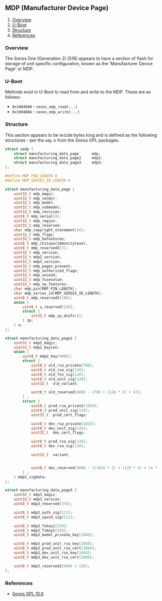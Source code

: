 ## MDP (Manufacturer Device Page)

1. [Overview](#overview)
1. [U-Boot](#u-boot)
1. [Structure](#structure)
1. [References](#references)

### Overview

The Sonos One (Generation 2) [S18] appears to have a section of flash for
storage of unit specific configuration, known as the 'Manufacturer Device
Page' or MDP.

### U-Boot

Methods exist in U-Boot to read from and write to the MDP. These are as
follows:

* `0x1004DA0` - `sonos_mdp_read(...)`
* `0x1004DB4` - `sonos_mdp_write(...)`

### Structure

This section appears to be `0x5200` bytes long and is defined as the
following structures - per the `mdp.h` from the Sonos GPL packages.

```c
struct smdp {
    struct manufacturing_data_page      mdp;
    struct manufacturing_data_page2     mdp2;
    struct manufacturing_data_page3     mdp3;
};
```

```c
#define MDP_PIN_LENGTH 8
#define MDP_SERIES_ID_LENGTH 4

struct manufacturing_data_page {
	uint32_t mdp_magic;
	uint32_t mdp_vendor;
	uint32_t mdp_model;
	uint32_t mdp_submodel;
	uint32_t mdp_revision;
	uint8_t mdp_serial[8];
	uint32_t mdp_region;
	uint32_t mdp_reserved;
	char mdp_copyright_statement[64];
	uint32_t mdp_flags;
	uint32_t mdp_hwfeatures;
	uint8_t mdp_ch11spurimmunitylevel;
	uint8_t mdp_reserved2[3];
	uint32_t mdp_version;
	uint32_t mdp2_version;
	uint32_t mdp3_version;
	uint32_t mdp_pages_present;
	uint32_t mdp_authorized_flags;
	uint32_t mdp_unused;
	uint32_t mdp_fusevalue;
	uint32_t mdp_sw_features;
	char mdp_pin[MDP_PIN_LENGTH];
	char mdp_series_id[MDP_SERIES_ID_LENGTH];
	uint8_t mdp_reserved3[100];
	union {
		uint8_t u_reserved[256];
		struct {
			int32_t mdp_zp_dcofs[4];
		} zp;
	} u;
};
```

```c
struct manufacturing_data_page2 {
	uint32_t mdp2_magic;
	uint32_t mdp2_keylen;
    union {
        uint8_t mdp2_key[4088];
        struct {
            uint8_t old_rsa_private[708];
            uint8_t old_rsa_sig[128];
            uint8_t old_fsn_sig[128];
            uint8_t old_unit_sig[128];
            uint32_t  old_variant;

            uint8_t old_reserved[4088 - (708 + (128 * 3) + 4)];
        } ;
        struct {
            uint8_t prod_rsa_private[1024];
            uint8_t prod_unit_sig[128];
            uint32_t  prod_cert_flags;

            uint8_t dev_rsa_private[1024];
            uint8_t dev_unit_sig[128];
            uint32_t  dev_cert_flags;

            uint8_t prod_rsa_sig[128];
            uint8_t dev_rsa_sig[128];

            uint32_t  variant;


            uint8_t dev_reserved[4088 - ((1024 * 2) + (128 * 4) + (4 * 3))];
        } ;
    } mdp2_sigdata;
};
```

```c
struct manufacturing_data_page3 {
    uint32_t mdp3_magic;
    uint32_t mdp3_version;
    uint8_t mdp3_reserved[376];

    uint8_t mdp3_auth_sig[512];
    uint8_t mdp3_cpuid_sig[512];

    uint8_t mdp3_fskey1[256];
    uint8_t mdp3_fskey2[256];
    uint8_t mdp3_model_private_key[2048];

    uint8_t mdp3_prod_unit_rsa_key[2048];
    uint8_t mdp3_prod_unit_rsa_cert[2048];
    uint8_t mdp3_dev_unit_rsa_key[2048];
    uint8_t mdp3_dev_unit_rsa_cert[2048];

    uint8_t mdp3_reserved2[4096 + 128];
};
```


### References

* [Sonos GPL 10.6](http://www.sonos.com/documents/gpl/10.6/gpl.html)
